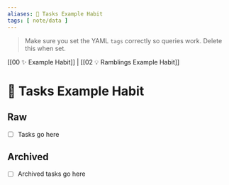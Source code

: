 ```yaml
---
aliases: 🌊 Tasks Example Habit
tags: [ note/data ]
---
```

> Make sure you set the YAML `tags` correctly so queries work. Delete this when set.

[[00 ✨ Example Habit]] | [[02 💡 Ramblings Example Habit]]
# 🌊 Tasks Example Habit
## Raw
- [ ] Tasks go here

## Archived
- [ ] Archived tasks go here